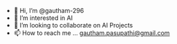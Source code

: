 - 👋 Hi, I’m @gautham-296
- 👀 I’m interested in AI
- 💞️ I’m looking to collaborate on AI Projects
- 📫 How to reach me ... gautham.pasupathi@gmail.com

<!---
gautham-296/gautham-296 is a ✨ special ✨ repository because its `README.md` (this file) appears on your GitHub profile.
You can click the Preview link to take a look at your changes.
--->
